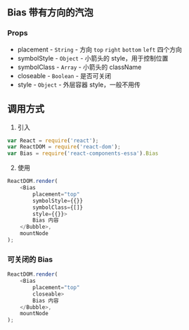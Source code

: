 ## Bias 带有方向的汽泡

### Props
+ placement - `String` - 方向 `top` `right` `bottom` `left` 四个方向
+ symbolStyle - `Object` - 小箭头的 style，用于控制位置
+ symbolClass - `Array` - 小箭头的 className
+ closeable - `Boolean` - 是否可关闭
+ style - `Object` - 外层容器 style，一般不用传

## 调用方式

1. 引入
```JavaScript
var React = require('react');
var ReactDOM = require('react-dom');
var Bias = require('react-components-essa').Bias
```

2. 使用
```JavaScript
ReactDOM.render(
    <Bias 
        placement="top"
        symbolStyle={{}}
        symbolClass={[]}
        style={{}}>
        Bias 内容
    </Bubble>,
    mountNode
);
```

### 可关闭的 Bias
```JavaScript
ReactDOM.render(
    <Bias 
        placement="top"
        closeable>
        Bias 内容
    </Bubble>,
    mountNode
);
```